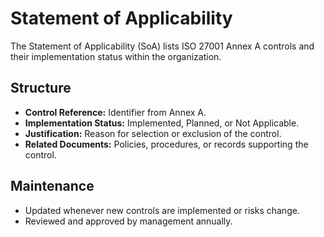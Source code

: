 # Statement of Applicability

The Statement of Applicability (SoA) lists ISO 27001 Annex A controls and their implementation status within the organization.

## Structure

- **Control Reference:** Identifier from Annex A.
- **Implementation Status:** Implemented, Planned, or Not Applicable.
- **Justification:** Reason for selection or exclusion of the control.
- **Related Documents:** Policies, procedures, or records supporting the control.

## Maintenance

- Updated whenever new controls are implemented or risks change.
- Reviewed and approved by management annually.

